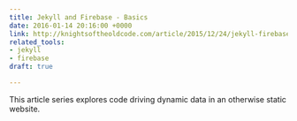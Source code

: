 ```yaml
---
title: Jekyll and Firebase - Basics
date: 2016-01-14 20:16:00 +0000
link: http://knightsoftheoldcode.com/article/2015/12/24/jekyll-firebase-basics/
related_tools:
- jekyll
- firebase
draft: true

---
```

This article series explores code driving dynamic data in an otherwise static website.
